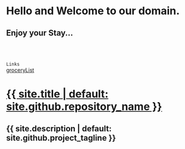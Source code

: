# Hello and Welcome to our domain.
## Enjoy your Stay...
<br>
<br>

`Links`<br>
[groceryList](./groceryList.html)

<div class="container">
    <a id="a-title" href="{{ '/' | relative_url }}">
        <h1>{{ site.title | default: site.github.repository_name }}</h1>
    </a>
        <h2>{{ site.description | default: site.github.project_tagline }}</h2>

</div>